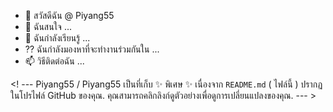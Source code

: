 - 👋 สวัสดีฉัน @ Piyang55
- 👀 ฉันสนใจ ...
- 🌱 ฉันกําลังเรียนรู้ ...
-  ⁇ ฉันกําลังมองหาที่จะทํางานร่วมกันใน ...
- 📫 วิธีติดต่อฉัน ...

<! ---
Piyang55 / Piyang55 เป็นที่เก็บ ✨ พิเศษ ✨ เนื่องจาก `README.md` ( ไฟล์นี้ ) ปรากฏในโปรไฟล์ GitHub ของคุณ.
คุณสามารถคลิกลิงก์ดูตัวอย่างเพื่อดูการเปลี่ยนแปลงของคุณ.
--- >
